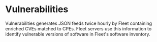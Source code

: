 # Vulnerabilities

Vulnerabilities generates JSON feeds twice hourly by Fleet containing enriched CVEs matched to CPEs. Fleet servers use this information to identify vulnerable versions of software in Fleet's software inventory.
